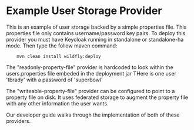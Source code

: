 Example User Storage Provider
===================================================

This is an example of user storage backed by a simple properties file.  This properties file only contains username/password
key pairs.  To deploy this provider you must have Keycloak running in standalone or standalone-ha mode.  Then type the follow maven command:

        mvn clean install wildfly:deploy


The "readonly-property-file" provider is hardcoded to look within the users.properties file embeded in the deployment jar
THere is one user 'tbrady' with a password of 'superbowl'

The "writeable-property-file" provider can be configured to point to a property file on disk.  It uses federated
storage to augment the property file with any other information the user wants.

Our developer guide walks through the implementation of both of these providers.
